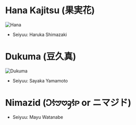 # Hana Kajitsu (果実花)
![Hana](https://github.com/user-attachments/assets/dc4e9715-6a74-46f8-8bcf-069c5af2c337)
* Seiyuu: Haruka Shimazaki
# Dukuma (豆久真)
![Dukuma](https://github.com/user-attachments/assets/67160063-5ffa-4402-9782-37961145ab13)
* Seiyuu: Sayaka Yamamoto
# Nimazid (𖹛𖹫𖹠𖹭𖹥𖹫𖹹 or ニマジド)
* Seiyuu: Mayu Watanabe
